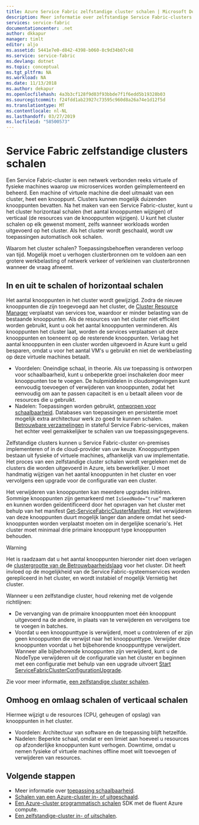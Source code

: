 ```yaml
---
title: Azure Service Fabric zelfstandige cluster schalen | Microsoft Docs
description: Meer informatie over zelfstandige Service Fabric-clusters in of uit en omhoog of omlaag schalen.
services: service-fabric
documentationcenter: .net
author: dkkapur
manager: timlt
editor: aljo
ms.assetid: 5441e7e0-d842-4398-b060-8c9d34b07c48
ms.service: service-fabric
ms.devlang: dotnet
ms.topic: conceptual
ms.tgt_pltfrm: NA
ms.workload: NA
ms.date: 11/13/2018
ms.author: dekapur
ms.openlocfilehash: 4a3b3cf128f9d03f93bbde7f1f6edd5b19328b03
ms.sourcegitcommit: f24fdd1ab23927c73595c960d8a26a74e1d12f5d
ms.translationtype: MT
ms.contentlocale: nl-NL
ms.lasthandoff: 03/27/2019
ms.locfileid: "58500573"
---
```

# <a name="scaling-service-fabric-standalone-clusters"></a>Service Fabric zelfstandige clusters schalen
Een Service Fabric-cluster is een netwerk verbonden reeks virtuele of fysieke machines waarop uw microservices worden geïmplementeerd en beheerd. Een machine of virtuele machine die deel uitmaakt van een cluster, heet een knooppunt. Clusters kunnen mogelijk duizenden knooppunten bevatten. Na het maken van een Service Fabric-cluster, kunt u het cluster horizontaal schalen (het aantal knooppunten wijzigen) of verticaal (de resources van de knooppunten wijzigen).  U kunt het cluster schalen op elk gewenst moment, zelfs wanneer workloads worden uitgevoerd op het cluster.  Als het cluster wordt geschaald, wordt uw toepassingen automatisch ook schalen.

Waarom het cluster schalen? Toepassingsbehoeften veranderen verloop van tijd.  Mogelijk moet u verhogen clusterbronnen om te voldoen aan een grotere werkbelasting of netwerk verkeer of verkleinen van clusterbronnen wanneer de vraag afneemt.

## <a name="scaling-in-and-out-or-horizontal-scaling"></a>In en uit te schalen of horizontaal schalen
Het aantal knooppunten in het cluster wordt gewijzigd.  Zodra de nieuwe knooppunten die zijn toegevoegd aan het cluster, de [Cluster Resource Manager](service-fabric-cluster-resource-manager-introduction.md) verplaatst van services toe, waardoor er minder belasting van de bestaande knooppunten.  Als de resources van het cluster niet efficiënt worden gebruikt, kunt u ook het aantal knooppunten verminderen.  Als knooppunten het cluster laat, worden de services verplaatsen uit deze knooppunten en toeneemt op de resterende knooppunten.  Verlaag het aantal knooppunten in een cluster worden uitgevoerd in Azure kunt u geld besparen, omdat u voor het aantal VM's u gebruikt en niet de werkbelasting op deze virtuele machines betaalt.  

- Voordelen: Oneindige schaal, in theorie.  Als uw toepassing is ontworpen voor schaalbaarheid, kunt u onbeperkte groei inschakelen door meer knooppunten toe te voegen.  De hulpmiddelen in cloudomgevingen kunt eenvoudig toevoegen of verwijderen van knooppunten, zodat het eenvoudig om aan te passen capaciteit is en u betaalt alleen voor de resources die u gebruikt.  
- Nadelen: Toepassingen worden gebruikt, [ontworpen voor schaalbaarheid](service-fabric-concepts-scalability.md).  Databases van toepassingen en persistentie moet mogelijk extra architectuur werk zo goed te kunnen schalen.  [Betrouwbare verzamelingen](service-fabric-reliable-services-reliable-collections.md) in stateful Service Fabric-services, maken het echter veel gemakkelijker te schalen van uw toepassingsgegevens.

Zelfstandige clusters kunnen u Service Fabric-cluster on-premises implementeren of in de cloud-provider van uw keuze.  Knooppunttypen bestaan uit fysieke of virtuele machines, afhankelijk van uw implementatie. Het proces van een zelfstandige cluster schalen wordt vergeleken met de clusters die worden uitgevoerd in Azure, iets bewerkelijker.  U moet handmatig wijzigen van het aantal knooppunten in het cluster en voer vervolgens een upgrade voor de configuratie van een cluster.

Het verwijderen van knooppunten kan meerdere upgrades initiëren. Sommige knooppunten zijn gemarkeerd met `IsSeedNode=”true”` markeren en kunnen worden geïdentificeerd door het opvragen van het cluster met behulp van het manifest [Get-ServiceFabricClusterManifest](/powershell/module/servicefabric/get-servicefabricclustermanifest). Het verwijderen van deze knooppunten duurt mogelijk langer dan andere omdat het seed-knooppunten worden verplaatst moeten om in dergelijke scenario's. Het cluster moet minimaal drie primaire knooppunt type knooppunten behouden.

> [!WARNING]
> Het is raadzaam dat u het aantal knooppunten hieronder niet doen verlagen de [clustergrootte van de Betrouwbaarheidslaag](service-fabric-cluster-capacity.md#the-reliability-characteristics-of-the-cluster) voor het cluster. Dit heeft invloed op de mogelijkheid van de Service Fabric-systeemservices worden gerepliceerd in het cluster, en wordt instabiel of mogelijk Vernietig het cluster.
>

Wanneer u een zelfstandige cluster, houd rekening met de volgende richtlijnen:
- De vervanging van de primaire knooppunten moet één knooppunt uitgevoerd na de andere, in plaats van te verwijderen en vervolgens toe te voegen in batches.
- Voordat u een knooppunttype is verwijderd, moet u controleren of er zijn geen knooppunten die verwijst naar het knooppunttype. Verwijder deze knooppunten voordat u het bijbehorende knooppunttype verwijdert. Wanneer alle bijbehorende knooppunten zijn verwijderd, kunt u de NodeType verwijderen uit de configuratie van het cluster en beginnen met een configuratie met behulp van een upgrade uitvoert [Start ServiceFabricClusterConfigurationUpgrade](/powershell/module/servicefabric/start-servicefabricclusterconfigurationupgrade).

Zie voor meer informatie, [een zelfstandige cluster schalen](service-fabric-cluster-windows-server-add-remove-nodes.md).

## <a name="scaling-up-and-down-or-vertical-scaling"></a>Omhoog en omlaag schalen of verticaal schalen 
Hiermee wijzigt u de resources (CPU, geheugen of opslag) van knooppunten in het cluster.
- Voordelen: Architectuur van software en de toepassing blijft hetzelfde.
- Nadelen: Beperkte schaal, omdat er een limiet aan hoeveel u resources op afzonderlijke knooppunten kunt verhogen. Downtime, omdat u nemen fysieke of virtuele machines offline moet wilt toevoegen of verwijderen van resources.

## <a name="next-steps"></a>Volgende stappen
* Meer informatie over [toepassing schaalbaarheid](service-fabric-concepts-scalability.md).
* [Schalen van een Azure-cluster in- of uitgeschaald](service-fabric-tutorial-scale-cluster.md).
* [Een Azure-cluster programmatisch schalen](service-fabric-cluster-programmatic-scaling.md) SDK met de fluent Azure compute.
* [Een zelfstandige-cluster in- of uitschalen](service-fabric-cluster-windows-server-add-remove-nodes.md).

